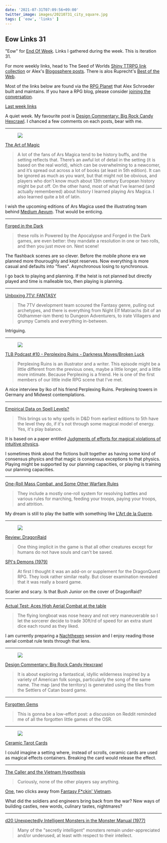```yaml
---
date: '2021-07-31T07:09:56+09:00'
twitter_image: images/20210731_city_square.jpg
tags: [ 'eow', 'links' ]
---
```


## Eow Links 31

"Eow" for [End Of Week](/#eow). Links I gathered during the week. This is iteration 31.

For more weekly links, head to The Seed of Worlds [Shiny TTRPG link collection](https://seedofworlds.blogspot.com/search/label/weekly%20links) or Alex's [Blogosphere posts](https://alexschroeder.ch/wiki/Blogosphere). There is alos Ruprecht's [Best of the Web](https://ruprechtsrpg.blogspot.com/search/label/Best%20of%20the%20Web).

Most of the links below are found via the [RPG Planet](https://campaignwiki.org/rpg/) that Alex Schroeder built and maintains. If you have a RPG blog, please consider [joining the conversation](https://campaignwiki.org/wiki/Planet/Please_join!).

[Last week links](20210725.html?t=Eow_Links_30&f=eow31)

A quiet week. My favourite post is [Design Commentary: Big Rock Candy Hexcrawl](https://www.prismaticwasteland.com/blog/design-commentary-big-rock-candy-hexcrawl). I chanced a few comments on each posts, bear with me.

<hr/>

<figure class="right larger">
<a href="https://blog.notasnark.net/2021/07/the-art-of-magic.html"><img src="images/20210731_medium.jpg" loading="lazy" /></a>
<figcaption>
</figcaption>
</figure>

[The Art of Magic](https://blog.notasnark.net/2021/07/the-art-of-magic.html)

> A lot of the fans of Ars Magica tend to be history buffs, and the setting reflects that. There’s an awful lot of detail in the setting (it is based on the real world), which can be overwhelming to a newcomer, and it’s spread out across a lot of books (at least in 5th edition). It can be ignored as much as you want, but that might not be obvious, and players who don’t know much about 13th century European history might be put off. On the other hand, most of what I’ve learned (and actually remembered) about history I learned playing Ars Magica. I also learned quite a bit of latin.

I wish the upcoming editions of Ars Magica used the illustrating team behind [Medium Aevum](https://www.gameontabletop.com/cf420/medium-aevum.html). That would  be enticing.

<hr/>

[Forged in the Dark](https://alexschroeder.ch/wiki/2021-07-30_Forged_in_the_Dark)

> these rolls in Powered by the Apocalypse and Forged in the Dark games, are even better: they mandate a resolution in one or two rolls, and then you just move on. Next scene!

The flashback scenes are so clever. Before the mobile phone era we planned more thouroughly and kept reserves. Now everything is more casual and defaults into "fixes". Asynchronous losing to synchronous.

I go back to playing and planning. If the heist is not planned but directly played and time is malleable too, then playing is planning.


<hr/>

[Unboxing 7TV: FANTASY](http://realmofzhu.blogspot.com/2021/07/unboxing-7tv-fantasy.html)

> The 7TV development team scoured the Fantasy genre, pulling out archetypes, and there is everything from Night Elf Matriachs (bit of an Oldhammer-ism there) to Dungeon Adventurers, to irate Villagers and grumpy Camels and everything in-between.

Intriguing.

<hr/>

<figure class="right noborder">
<a href="https://www.perplexingruins.com/"><img src="images/20210731_dice.jpg" loading="lazy" /></a>
<figcaption>
</figcaption>
</figure>

[TLB Podcast #10 - Perplexing Ruins - Darkness Moves/Broken Luck](https://thelostbayrpg.blogspot.com/2021/07/tlb-podcast-10-perplexing-ruins.html)

> Perplexing Ruins is an illustrator and a writer. This episode might be a little different from the previous ones, maybe a little longer, and a little more intimate. Because Perplexing is a friend. He is one of the first members of our little indie RPG scene that I’ve met.

A nice interview by Iko of his friend Perplexing Ruins. Perplexing towers in Germany and Midwest contemplations.

<hr/>

[Empirical Data on Spell Levels?](https://rolesrules.blogspot.com/2019/05/empirical-data-on-spell-levels.html)

> This brings us to why spells in D&D from earliest editions to 5th have the level they do, if it's not through some magical model of energy. Yes, it's play balance.

It is based on a paper entitled [Judgments of efforts for magical violations of intuitive physics](https://journals.plos.org/plosone/article?id=10.1371/journal.pone.0217513).

I sometimes think about the fictions built together as having some kind of consensus physics and that magic is consensus exceptions to that physics. Playing might be supported by our planning capacities, or playing is training our planning capacities.

<hr/>

[One-Roll Mass Combat, and Some Other Warfare Rules](https://xenophonsramblings.blogspot.com/2021/07/one-roll-mass-combat-and-some-other.html)

> They include a mostly one-roll system for resolving battles and various rules for marching, feeding your troops, paying your troops, and attrition.

My dream is still to play the battle with something like [L'Art de la Guerre](http://www.artdelaguerre.fr/).

<hr/>

<figure class="right large">
<a href="http://theotherside.timsbrannan.com/2021/07/spis-demons-1979.html"><img src="images/20210731_demons.jpg" loading="lazy" /></a>
<figcaption>
</figcaption>
</figure>

[Review: DragonRaid](http://theotherside.timsbrannan.com/2021/07/review-dragonraid.html)

> One thing implicit in the game is that all other creatures except for humans do not have souls and can't be saved.

[SPI's Demons (1979)](http://theotherside.timsbrannan.com/2021/07/spis-demons-1979.html)

> At first I thought it was an add-on or supplement for the DragonQuest RPG.  They look rather similar really.  But closer examination revealed that it was really a board game.

Scarier and scary. Is that Bush Junior on the cover of DragonRaid?

<hr/>

[Actual Test: Aces High Aerial Combat at the table](http://seedofworlds.blogspot.com/2021/07/actual-test-aces-high-aerial-combat-at.html)

> The flying longboat was nose heavy and not very maneuverable so I let the sorcerer decide to trade 30ft/rd of speed for an extra stunt dice each round as they liked.

I am currently preparing a [Nachthexen](https://twitter.com/JehanMestral/status/1421067526906122240) session and I enjoy reading those aerial combat rule tests through that lens.

<hr/>

<figure class="right">
<a href="https://www.prismaticwasteland.com/blog/design-commentary-big-rock-candy-hexcrawl"><img src="images/20210731_candy.jpg" loading="lazy" /></a>
<figcaption>
</figcaption>
</figure>

[Design Commentary: Big Rock Candy Hexcrawl](https://www.prismaticwasteland.com/blog/design-commentary-big-rock-candy-hexcrawl)

> It is about exploring a fantastical, idyllic wilderness inspired by a variety of American folk songs, particularly the song of the same name. The map (and the territory) is generated using the tiles from the Settlers of Catan board game.

<hr/>

[Forgotten Gems](https://ynasmidgard.blogspot.com/2021/07/forgotten-gems.html)

> This is gonna be a low-effort post: a discussion on Reddit reminded me of all the forgotten little games of the OSR.

<hr/>

<figure class="right">
<a href="http://www.fubiz.net/2021/07/26/ceramic-tarot-cards/"><img src="images/20210731_sun.jpg" loading="lazy" /></a>
<figcaption>
</figcaption>
</figure>

[Ceramic Tarot Cards](http://www.fubiz.net/2021/07/26/ceramic-tarot-cards/)

I could imagine a setting where, instead of scrolls, ceramic cards are used as magical effects containers. Breaking the card would release the effect.

<hr/>

[The Caller and the Vietnam Hypothesis](https://wanderinggamist.blogspot.com/2021/07/the-caller-and-vietnam-hypothesis.html)

> Curiously, none of the other players say anything.

[One](https://wanderinggamist.blogspot.com/2016/10/d-vietnam-and-dungeon.html), two clicks away from [Fantasy F\*ckin' Vietnam](http://hillcantons.blogspot.com/2011/04/fantasy-fckin-vietnam.html).

What did the soldiers and engineers bring back from the war? New ways of building castles, new words, culinary tastes, nightmares?

<hr/>

[d20 Unexpectedly Intelligent Monsters in the Monster Manual (1977)](https://zenopusarchives.blogspot.com/2021/07/d20-unexpectedly-intelligent-monsters.html)

> Many of the "secretly intelligent" monsters remain under-appreciated and/or underused, at least with respect to their intellect.

